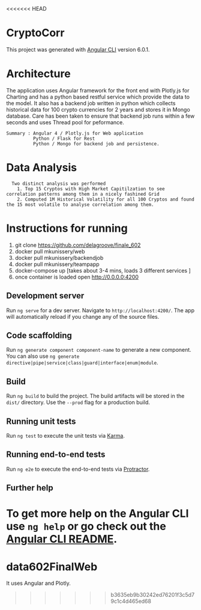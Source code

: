 <<<<<<< HEAD
# CryptoCorr

This project was generated with [Angular CLI](https://github.com/angular/angular-cli) version 6.0.1. 

# Architecture 

  The application uses Angular framework for the front end with Plotly.js for Charting and has a python based restful service which 
  provide the data to the model.  It also has a backend job written in python which collects historical data for 100 crypto currencies    for 2 years and stores it in Mongo database. Care has been taken to ensure that backend job runs within a few seconds and uses Thread pool for peformance. 
  
    Summary : Angular 4 / Plotly.js for Web application
              Python / Flask for Rest
              Python / Mongo for backend job and persistence.
  
#  Data Analysis

      Two distinct analysis was performed 
        1. Top 15 Cryptos with High Market Capitilzation to see correlation patterns among them in a nicely fashined Grid
        2. Computed 1M Historical Volatility for all 100 Cryptos and found the 15 most volatile to analyse correlation among them.

# Instructions for running

1.  git clone https://github.com/delagroove/finale_602
2.  docker pull mkunissery/web
3.  docker pull mkunissery/backendjob
4.  docker pull mkunissery/teampapp
5.  docker-compose up  [takes about 3-4 mins, loads 3 different services ]
6.  once container is loaded open http://0.0.0.0:4200 

## Development server

Run `ng serve` for a dev server. Navigate to `http://localhost:4200/`. The app will automatically reload if you change any of the source files.

## Code scaffolding

Run `ng generate component component-name` to generate a new component. You can also use `ng generate directive|pipe|service|class|guard|interface|enum|module`.

## Build

Run `ng build` to build the project. The build artifacts will be stored in the `dist/` directory. Use the `--prod` flag for a production build.

## Running unit tests

Run `ng test` to execute the unit tests via [Karma](https://karma-runner.github.io).

## Running end-to-end tests

Run `ng e2e` to execute the end-to-end tests via [Protractor](http://www.protractortest.org/).

## Further help

To get more help on the Angular CLI use `ng help` or go check out the [Angular CLI README](https://github.com/angular/angular-cli/blob/master/README.md).
=======
# data602FinalWeb
It uses Angular and Plotly.
>>>>>>> b3635eb9b30242ed76201f3c5d79c1c4d465ed68
